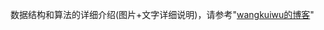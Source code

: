 
数据结构和算法的详细介绍(图片+文字详细说明)，请参考"[wangkuiwu的博客][link_blog]"

[link_blog]: http://wangkuiwu.github.io/ "blog"

